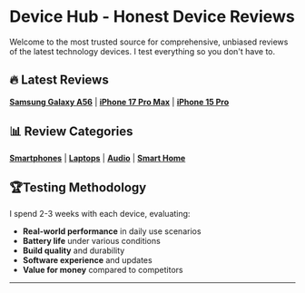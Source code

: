 # Device Hub - Honest Device Reviews

Welcome to the most trusted source for comprehensive, unbiased reviews of the latest technology devices. I test everything so you don't have to.

## 🔥 Latest Reviews

[**Samsung Galaxy A56**](smartphones/reviews/galaxyA56/) | [**iPhone 17 Pro Max**](smartphones/reviews/iphone17pro/) | [**iPhone 15 Pro**](smartphones/reviews/iphone15pro/)

## 📊 Review Categories

[**Smartphones**](smartphones/) | [**Laptops**](laptops/) | [**Audio**](audio/reviews) | [**Smart Home**](smart-home/reviews/smart-home)

## 🏆Testing Methodology 

I spend 2-3 weeks with each device, evaluating:

- **Real-world performance** in daily use scenarios
- **Battery life** under various conditions
- **Build quality** and durability
- **Software experience** and updates
- **Value for money** compared to competitors


---

